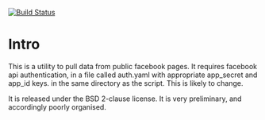 [![Build Status](https://travis-ci.org/PFCM/facebook_data_collection.svg)](https://travis-ci.org/PFCM/facebook_data_collection)
# Intro
This is a utility to pull data from public facebook pages.
It requires facebook api authentication, in a file called auth.yaml
with appropriate app_secret and app_id keys.
in the same directory as the script. This is likely to change.

It is released under the BSD 2-clause license.
It is very preliminary, and accordingly poorly organised.
